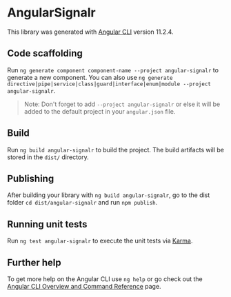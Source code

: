 # AngularSignalr

This library was generated with [Angular CLI](https://github.com/angular/angular-cli) version 11.2.4.

## Code scaffolding

Run `ng generate component component-name --project angular-signalr` to generate a new component. You can also use `ng generate directive|pipe|service|class|guard|interface|enum|module --project angular-signalr`.
> Note: Don't forget to add `--project angular-signalr` or else it will be added to the default project in your `angular.json` file. 

## Build

Run `ng build angular-signalr` to build the project. The build artifacts will be stored in the `dist/` directory.

## Publishing

After building your library with `ng build angular-signalr`, go to the dist folder `cd dist/angular-signalr` and run `npm publish`.

## Running unit tests

Run `ng test angular-signalr` to execute the unit tests via [Karma](https://karma-runner.github.io).

## Further help

To get more help on the Angular CLI use `ng help` or go check out the [Angular CLI Overview and Command Reference](https://angular.io/cli) page.
